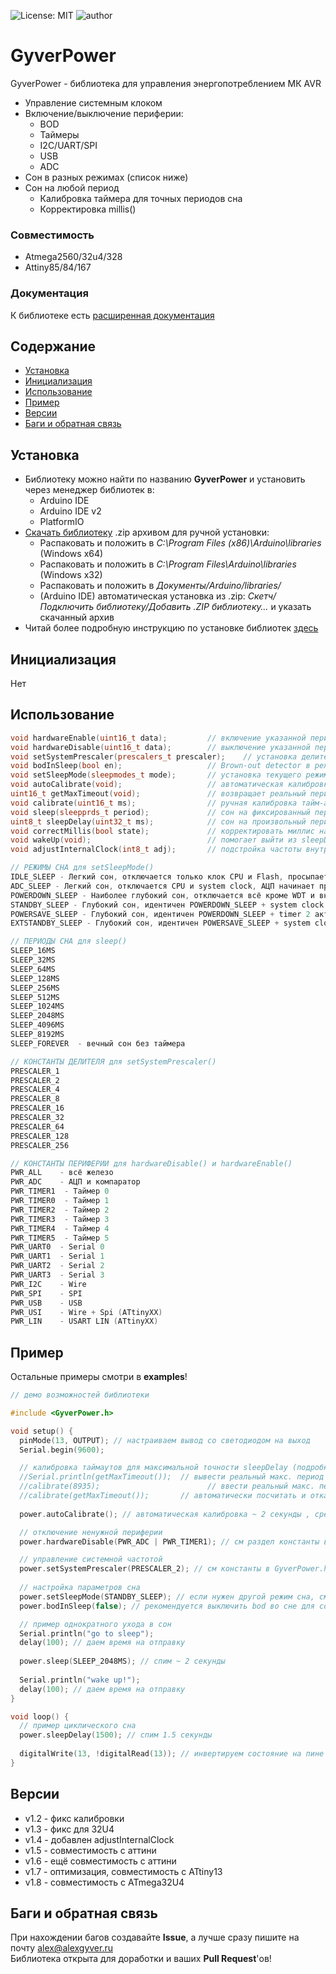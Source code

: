 ![License: MIT](https://img.shields.io/badge/License-MIT-green.svg)
![author](https://img.shields.io/badge/author-AlexGyver-informational.svg)
# GyverPower
GyverPower - библиотека для управления энергопотреблением МК AVR
- Управление системным клоком		
- Включение/выключение периферии:
    - BOD
    - Таймеры
    - I2C/UART/SPI
    - USB
    - ADC		
- Сон в разных режимах (список ниже)		
- Сон на любой период
    - Калибровка таймера для точных периодов сна
    - Корректировка millis()		

### Совместимость
- Atmega2560/32u4/328
- Attiny85/84/167

### Документация
К библиотеке есть [расширенная документация](https://alexgyver.ru/GyverPower/)

## Содержание
- [Установка](#install)
- [Инициализация](#init)
- [Использование](#usage)
- [Пример](#example)
- [Версии](#versions)
- [Баги и обратная связь](#feedback)

<a id="install"></a>
## Установка
- Библиотеку можно найти по названию **GyverPower** и установить через менеджер библиотек в:
    - Arduino IDE
    - Arduino IDE v2
    - PlatformIO
- [Скачать библиотеку](https://github.com/GyverLibs/GyverPower/archive/refs/heads/main.zip) .zip архивом для ручной установки:
    - Распаковать и положить в *C:\Program Files (x86)\Arduino\libraries* (Windows x64)
    - Распаковать и положить в *C:\Program Files\Arduino\libraries* (Windows x32)
    - Распаковать и положить в *Документы/Arduino/libraries/*
    - (Arduino IDE) автоматическая установка из .zip: *Скетч/Подключить библиотеку/Добавить .ZIP библиотеку…* и указать скачанный архив
- Читай более подробную инструкцию по установке библиотек [здесь](https://alexgyver.ru/arduino-first/#%D0%A3%D1%81%D1%82%D0%B0%D0%BD%D0%BE%D0%B2%D0%BA%D0%B0_%D0%B1%D0%B8%D0%B1%D0%BB%D0%B8%D0%BE%D1%82%D0%B5%D0%BA)

<a id="init"></a>
## Инициализация
Нет

<a id="usage"></a>
## Использование
```cpp
void hardwareEnable(uint16_t data);         // включение указанной периферии (см. ниже "Константы периферии")
void hardwareDisable(uint16_t data);        // выключение указанной периферии (см. ниже "Константы периферии")
void setSystemPrescaler(prescalers_t prescaler);    // установка делителя системной частоты (см. ниже "Константы делителя")
void bodInSleep(bool en);                   // Brown-out detector в режиме сна (true вкл - false выкл) по умолч. отключен!
void setSleepMode(sleepmodes_t mode);       // установка текущего режима сна (см. ниже "Режимы сна")
void autoCalibrate(void);                   // автоматическая калибровка таймера сна, выполняется 2 секунды
uint16_t getMaxTimeout(void);               // возвращает реальный период "8 секунд", выполняется ~8 секунд
void calibrate(uint16_t ms);                // ручная калибровка тайм-аутов watchdog для sleepDelay (ввести макс период из getMaxTimeout)
void sleep(sleepprds_t period);             // сон на фиксированный период (см. ниже "Периоды сна")
uint8_t sleepDelay(uint32_t ms);            // сон на произвольный период в миллисекундах (до 52 суток), возвращает остаток времени для коррекции таймеров
void correctMillis(bool state);             // корректировать миллис на время сна sleepDelay() (по умолчанию включено)
void wakeUp(void);                          // помогает выйти из sleepDelay прерыванием (вызывать в будящем прерывании)  
void adjustInternalClock(int8_t adj);       // подстройка частоты внутреннего генератора (число -120...+120)

// РЕЖИМЫ СНА для setSleepMode()  
IDLE_SLEEP - Легкий сон, отключается только клок CPU и Flash, просыпается от любых прерываний
ADC_SLEEP - Легкий сон, отключается CPU и system clock, АЦП начинает преобразование при уходе в сон (см. пример ADCinSleep)  
POWERDOWN_SLEEP - Наиболее глубокий сон, отключается всё кроме WDT и внешних прерываний, просыпается от аппаратных (обычных + PCINT) или WDT за 1000 тактов (62 мкс)
STANDBY_SLEEP - Глубокий сон, идентичен POWERDOWN_SLEEP + system clock активен, пробуждение за 6 тактов (0.4 мкс)
POWERSAVE_SLEEP - Глубокий сон, идентичен POWERDOWN_SLEEP + timer 2 активен (+ можно проснуться от его прерываний), можно использовать для счета времени (см. пример powersaveMillis)
EXTSTANDBY_SLEEP - Глубокий сон, идентичен POWERSAVE_SLEEP + system clock активен, пробуждение за 6 тактов (0.4 мкс)

// ПЕРИОДЫ СНА для sleep()  
SLEEP_16MS
SLEEP_32MS
SLEEP_64MS
SLEEP_128MS
SLEEP_256MS
SLEEP_512MS
SLEEP_1024MS
SLEEP_2048MS
SLEEP_4096MS
SLEEP_8192MS
SLEEP_FOREVER  - вечный сон без таймера

// КОНСТАНТЫ ДЕЛИТЕЛЯ для setSystemPrescaler()
PRESCALER_1
PRESCALER_2
PRESCALER_4
PRESCALER_8
PRESCALER_16
PRESCALER_32
PRESCALER_64
PRESCALER_128
PRESCALER_256

// КОНСТАНТЫ ПЕРИФЕРИИ для hardwareDisable() и hardwareEnable()  
PWR_ALL    - всё железо
PWR_ADC    - АЦП и компаратор
PWR_TIMER1  - Таймер 0
PWR_TIMER0  - Таймер 1
PWR_TIMER2  - Таймер 2
PWR_TIMER3  - Таймер 3
PWR_TIMER4  - Таймер 4
PWR_TIMER5  - Таймер 5  
PWR_UART0  - Serial 0
PWR_UART1  - Serial 1
PWR_UART2  - Serial 2
PWR_UART3  - Serial 3
PWR_I2C    - Wire
PWR_SPI    - SPI
PWR_USB    - USB  
PWR_USI    - Wire + Spi (ATtinyXX)
PWR_LIN    - USART LIN (ATtinyXX)
```

<a id="example"></a>
## Пример
Остальные примеры смотри в **examples**!
```cpp
// демо возможностей библиотеки

#include <GyverPower.h>

void setup() {
  pinMode(13, OUTPUT); // настраиваем вывод со светодиодом на выход
  Serial.begin(9600);

  // калибровка таймаутов для максимальной точности sleepDelay (подробнее в примере WDT_calibration)
  //Serial.println(getMaxTimeout());  // вывести реальный макс. период
  //calibrate(8935); 			            // ввести реальный макс. период
  //calibrate(getMaxTimeout());       // автоматически посчитать и откалибровать
  
  power.autoCalibrate(); // автоматическая калибровка ~ 2 секунды , средняя но достаточная точность

  // отключение ненужной периферии
  power.hardwareDisable(PWR_ADC | PWR_TIMER1); // см раздел константы в GyverPower.h, разделяющий знак " | "

  // управление системной частотой
  power.setSystemPrescaler(PRESCALER_2); // см константы в GyverPower.h
  
  // настройка параметров сна
  power.setSleepMode(STANDBY_SLEEP); // если нужен другой режим сна, см константы в GyverPower.h (по умолчанию POWERDOWN_SLEEP)
  power.bodInSleep(false); // рекомендуется выключить bod во сне для сохранения энергии (по умолчанию false - выключен!!)

  // пример однократного ухода в сон
  Serial.println("go to sleep");
  delay(100); // даем время на отправку
  
  power.sleep(SLEEP_2048MS); // спим ~ 2 секунды
  
  Serial.println("wake up!");
  delay(100); // даем время на отправку
}

void loop() {
  // пример циклического сна
  power.sleepDelay(1500); // спим 1.5 секунды
  
  digitalWrite(13, !digitalRead(13)); // инвертируем состояние на пине
}
```

<a id="versions"></a>
## Версии
- v1.2 - фикс калибровки
- v1.3 - фикс для 32U4
- v1.4 - добавлен adjustInternalClock
- v1.5 - совместимость с аттини
- v1.6 - ещё совместимость с аттини
- v1.7 - оптимизация, совместимость с ATtiny13
- v1.8 - совместимость с ATmega32U4

<a id="feedback"></a>
## Баги и обратная связь
При нахождении багов создавайте **Issue**, а лучше сразу пишите на почту [alex@alexgyver.ru](mailto:alex@alexgyver.ru)  
Библиотека открыта для доработки и ваших **Pull Request**'ов!